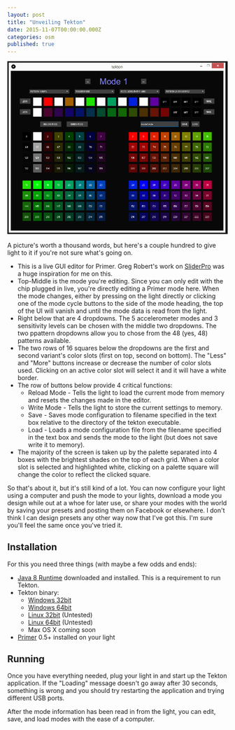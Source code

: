 ```yaml
---
layout: post
title: "Unveiling Tekton"
date: 2015-11-07T00:00:00.000Z
categories: osm
published: true
---
```

![Tekton](/images/tekton.png)

A picture's worth a thousand words, but here's a couple hundred to give light to it if you're not sure what's going on.

* This is a live GUI editor for Primer. Greg Robert's work on [SliderPro](http://github.com/gregroberti/Slider-Pro/) was a huge inspiration for me on this.
* Top-Middle is the mode you're editing. Since you can only edit with the chip plugged in live, you're directly editing a Primer mode here. When the mode changes, either by pressing on the light directly or clicking one of the mode cycle buttons to the side of the mode heading, the top of the UI will vanish and until the mode data is read from the light.
* Right below that are 4 dropdowns. The 5 accelerometer modes and 3 sensitivity levels can be chosen with the middle two dropdowns. The two ppattern dropdowns allow you to chose from the 48 (yes, 48) patterns available.
* The two rows of 16 squares below the dropdowns are the first and second variant's color slots (first on top, second on bottom). The "Less" and "More" buttons increase or decrease the number of color slots used. Clicking on an active color slot will select it and it will have a white border.
* The row of buttons below provide 4 critical functions:
  * Reload Mode - Tells the light to load the current mode from memory and resets the changes made in the editor.
  * Write Mode - Tells the light to store the current settings to memory.
  * Save - Saves mode configuration to filename specified in the text box relative to the directory of the tekton executable.
  * Load - Loads a mode configuration file from the filename specified in the text box and sends the mode to the light (but does not save write it to memory).
* The majority of the screen is taken up by the palette separated into 4 boxes with the brightest shades on the top of each grid. When a color slot is selected and highlighted white, clicking on a palette square will change the color to reflect the clicked square.

So that's about it, but it's still kind of a lot. You can now configure your light using a computer and push the mode to your lights, download a mode you design while out at a whoe for later use, or share your modes with the world by saving your presets and posting them on Facebook or elsewhere. I don't think I can design presets any other way now that I've got this. I'm sure you'll feel the same once you've tried it.


## Installation

For this you need three things (with maybe a few odds and ends):

* [Java 8 Runtime](http://www.oracle.com/technetwork/java/javase/downloads/jre8-downloads-2133155.html) downloaded and installed. This is a requirement to run Tekton.
* Tekton binary:
  * [Windows 32bit](/firmwares/tekton.0.1.win32.zip)
  * [Windows 64bit](/firmwares/tekton.0.1.win64.zip)
  * [Linux 32bit](/firmwares/tekton.0.1.linux32.zip) (Untested)
  * [Linux 64bit](/firmwares/tekton.0.1.linux64.zip) (Untested)
  * Max OS X coming soon
* [Primer](/primer.html) 0.5+ installed on your light


## Running

Once you have everything needed, plug your light in and start up the Tekton application. If the "Loading" message doesn't go away after 30 seconds, something is wrong and you should try restarting the application and trying different USB ports.

After the mode information has been read in from the light, you can edit, save, and load modes with the ease of a computer.
